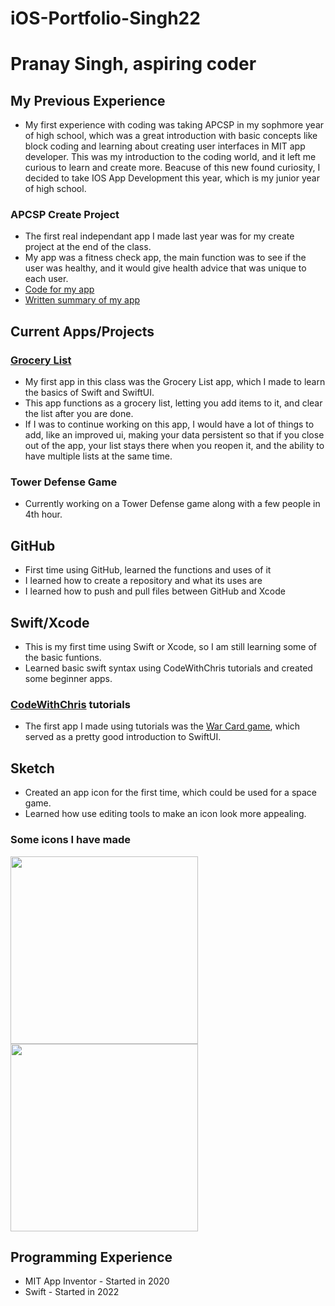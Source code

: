 # iOS-Portfolio-Singh22
# Pranay Singh, aspiring coder
## My Previous Experience
* My first experience with coding was taking APCSP in my sophmore year of high school, which was a great introduction with basic concepts like block coding and learning about creating user interfaces in MIT app developer. This was my introduction to the coding world, and it left me curious to learn and create more. Beacuse of this new found curiosity, I decided to take IOS App Development this year, which is my junior year of high school. 
### APCSP Create Project
* The first real independant app I made last year was for my create project at the end of the class.
* My app was a fitness check app, the main function was to see if the user was healthy, and it would give health advice that was unique to each user. 
* [Code for my app](https://docs.google.com/document/d/1p63aB9sUG9sxqUp9bvRLz0oVD8ch_GrwGw7GAGzH1io/edit?usp=sharing)
* [Written summary of my app](https://docs.google.com/document/d/1fgVzvcrEFoP4Dtl84nQLB18BENNpiSHjT4IuV_bA6-w/edit?usp=sharing)
## Current Apps/Projects
### [Grocery List](https://github.com/PranaySingh04/GroceryList/tree/main)
* My first app in this class was the Grocery List app, which I made to learn the basics of Swift and SwiftUI.
* This app functions as a grocery list, letting you add items to it, and clear the list after you are done.
* If I was to continue working on this app, I would have a lot of things to add, like an improved ui, making your data persistent so that if you close out of the app, your list stays there when you reopen it, and the ability to have multiple lists at the same time.
### Tower Defense Game
* Currently working on a Tower Defense game along with a few people in 4th hour.

## GitHub
* First time using GitHub, learned the functions and uses of it
* I learned how to create a repository and what its uses are
* I learned how to push and pull files between GitHub and Xcode 
## Swift/Xcode
* This is my first time using Swift or Xcode, so I am still learning some of the basic funtions.
* Learned basic swift syntax using CodeWithChris tutorials and created some beginner apps.
### [CodeWithChris](https://www.youtube.com/c/CodeWithChris/videos) tutorials
* The first app I made using tutorials was the [War Card game](), which served as a pretty good introduction to SwiftUI. 
## Sketch
* Created an app icon for the first time, which could be used for a space game. 
* Learned how use editing tools to make an icon look more appealing.
### Some icons I have made
<img src="https://user-images.githubusercontent.com/98762826/162010051-e3010f5d-54e4-4b6d-9a2a-7d2e12202970.png" width="300" height="300">  <img src="https://user-images.githubusercontent.com/98762826/162009787-950fd002-6cc0-49b3-a6f2-0d77181392d5.png" width="300" height="300">


## Programming Experience
* MIT App Inventor - Started in 2020
* Swift - Started in 2022
